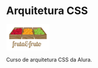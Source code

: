 # Arquitetura CSS
<img src="assets/img/logo.jpg" alt="logo fruto e fruta">

Curso de arquitetura CSS da Alura. 
